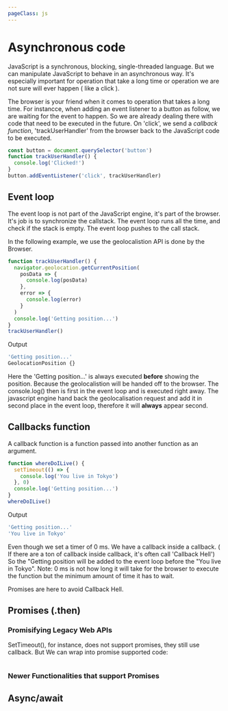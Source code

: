 ```yaml
---
pageClass: js
---
```


# Asynchronous code

JavaScript is a synchronous, blocking, single-threaded language. But we can manipulate JavaScript to behave in an asynchronous way. It's especially important for operation that take a long time or operation we are not sure will ever happen ( like a click ).

The browser is your friend when it comes to operation that takes a long time. For instancce, when adding an event listener to a button as follow, we are waiting for the event to happen. So we are already dealing there with code that need to be executed in the future. On 'click', we send a _callback function_, 'trackUserHandler' from the browser back to the JavaScript code to be executed.

```js
const button = document.querySelector('button')
function trackUserHandler() {
  console.log('Clicked!')
}
button.addEventListener('click', trackUserHandler)
```

## Event loop

The event loop is not part of the JavaScript engine, it's part of the browser. It's job is to synchronize the callstack. The event loop runs all the time, and check if the stack is empty. The event loop pushes to the call stack.

In the following example, we use the geolocalistion API is done by the Browser.

```js
function trackUserHandler() {
  navigator.geolocation.getCurrentPosition(
    posData => {
      console.log(posData)
    },
    error => {
      console.log(error)
    }
  )
  console.log('Getting position...')
}
trackUserHandler()
```

Output

```js
'Getting position...'
GeolocationPosition {}
```

Here the 'Getting position...' is always executed **before** showing the position.
Because the geolocalistion will be handed off to the browser. The console.log() then is first in the event loop and is executed right away. The javascript engine hand back the geolocalisation request and add it in second place in the event loop, therefore it will **always** appear second.

## Callbacks function

A callback function is a function passed into another function as an argument.

```js
function whereDoILive() {
  setTimeout(() => {
    console.log('You live in Tokyo')
  }, 0)
  console.log('Getting position...')
}
whereDoILive()
```

Output

```js
'Getting position...'
'You live in Tokyo'
```

Even though we set a timer of 0 ms. We have a callback inside a callback. ( If there are a ton of callback inside callback, it's often call 'Callback Hell') So the "Getting position will be added to the event loop before the "You live in Tokyo".
Note: 0 ms is not how long it will take for the browser to execute the function but the minimum amount of time it has to wait.

Promises are here to avoid Callback Hell.

## Promises (.then)

### Promisifying Legacy Web APIs

SetTimeout(), for instance, does not support promises, they still use callback. But We can wrap into promise supported code:

```js
```

### Newer Functionalities that support Promises

## Async/await

